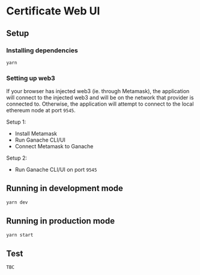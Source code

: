 # Certificate Web UI

## Setup

### Installing dependencies

```bash
yarn
```

### Setting up web3

If your browser has injected web3 (ie. through Metamask), the application will connect to the injected web3 and will be on the network that provider is connected to. Otherwise, the application will attempt to connect to the local ethereum node at port `9545`.

Setup 1: 

- Install Metamask
- Run Ganache CLI/UI
- Connect Metamask to Ganache

Setup 2:

- Run Ganache CLI/UI on port `9545`

## Running in development mode

```bash
yarn dev
```

## Running in production mode

```bash
yarn start
```

## Test

```bash
TBC
```

